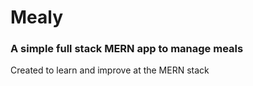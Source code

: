 # Mealy

### A simple full stack MERN app to manage meals

Created to learn and improve at the MERN stack
